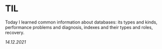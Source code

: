 # TIL
Today I learned common information about databases: its types and kinds, performance problems and diagnosis, indexes and their types and roles, recovery.

_14.12.2021_
